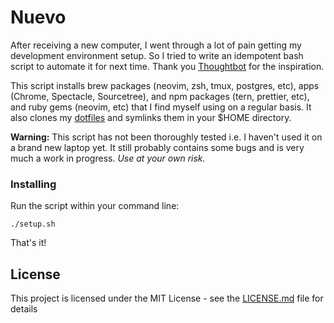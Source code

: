 # Nuevo

After receiving a new computer, I went through a lot of pain getting my development environment setup. So I
tried to write an idempotent bash script to automate it for next time. Thank you [Thoughtbot](https://github.com/thoughtbot/laptop) for the inspiration.

This script installs brew packages (neovim, zsh, tmux, postgres, etc), apps (Chrome, Spectacle, Sourcetree), and npm packages (tern, prettier, etc), and ruby gems (neovim, etc) that I find myself using on a regular basis. It also clones my [dotfiles](https://github.com/nicholasray/dotfiles) and symlinks them in your $HOME directory.

**Warning:** This script has not been thoroughly tested i.e. I haven't used it on a
brand new laptop yet. It still probably contains some bugs and is very much a
work in progress. _Use at your own risk._

### Installing

Run the script within your command line:

```
./setup.sh
```

That's it!

## License

This project is licensed under the MIT License - see the [LICENSE.md](LICENSE.md) file for details
